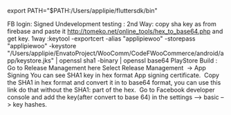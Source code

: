 export PATH="$PATH:/Users/applipie/fluttersdk/bin" 


FB login:
    Signed Undevelopment testing :
        2nd Way: copy sha key as from firebase and paste it http://tomeko.net/online_tools/hex_to_base64.php and get key.
        1way :keytool -exportcert -alias "applipiewoo" -storepass "applipiewoo" -keystore "/Users/applipie/EnvatoProject/WooComm/CodeFWooCommerce/android/app/keystore.jks" | openssl sha1 -binary | openssl base64
    PlayStore Build :
        Go to Release Management here
        Select Release Management  -> App Signing
        You can see SHA1 key in hex format App signing certificate. 
        Copy the SHA1 in hex format and convert it in to base64 format, you can use this link do that without the SHA1: part of the hex. 
        Go to Facebook developer console and add the key(after convert to base 64) in the settings —> basic –> key hashes.
        
